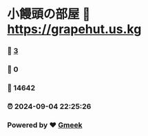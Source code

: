 # 小饅頭の部屋 :link: https://grapehut.us.kg 
### :page_facing_up: [3](https://grapehut.us.kg/tag.html) 
### :speech_balloon: 0 
### :hibiscus: 14642 
### :alarm_clock: 2024-09-04 22:25:26 
### Powered by :heart: [Gmeek](https://github.com/Meekdai/Gmeek)
